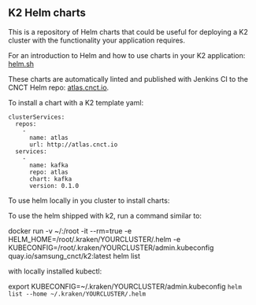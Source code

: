 ## K2 Helm charts

This is a repository of Helm charts that could be useful for deploying a K2 cluster with the functionality your application requires. 

For an introduction to Helm and how to use charts in your K2 application: [helm.sh](https://helm.sh/)

These charts are automatically linted and published with Jenkins CI to the CNCT Helm repo: [atlas.cnct.io](http://atlas.cnct.io/).

To install a chart with a K2 template yaml:

```
clusterServices:
  repos:
    -
      name: atlas
      url: http://atlas.cnct.io
  services:
    -
      name: kafka
      repo: atlas
      chart: kafka
      version: 0.1.0
```

To use helm locally in you cluster to install charts: 

To use the helm shipped with k2, run a command similar to:

docker run -v ~/:/root -it --rm=true -e HELM_HOME=/root/.kraken/YOURCLUSTER/.helm -e KUBECONFIG=/root/.kraken/YOURCLUSTER/admin.kubeconfig quay.io/samsung_cnct/k2:latest helm list

with locally installed kubectl:

export KUBECONFIG=~/.kraken/YOURCLUSTER/admin.kubeconfig
`helm list --home ~/.kraken/YOURCLUSTER/.helm`